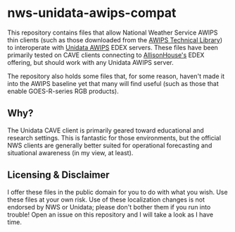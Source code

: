 # nws-unidata-awips-compat

This repository contains files that allow National Weather Service AWIPS thin clients (such as those downloaded from the [AWIPS Technical Library](https://vlab.ncep.noaa.gov/web/awips-technical-library/home)) to interoperate with [Unidata AWIPS](http://unidata.github.io/awips2/) EDEX servers. These files have been primarily tested on CAVE clients connecting to [AllisonHouse's](https://www.allisonhouse.com) EDEX offering, but should work with any Unidata AWIPS server.

The repository also holds some files that, for some reason, haven't made it into the AWIPS baseline yet that many will find useful (such as those that enable GOES-R-series RGB products).

## Why?

The Unidata CAVE client is primarily geared toward educational and research settings. This is fantastic for those environments, but the official NWS clients are generally better suited for operational forecasting and situational awareness (in my view, at least).

## Licensing & Disclaimer

I offer these files in the public domain for you to do with what you wish. Use these files at your own risk. Use of these localization changes is not endorsed by NWS or Unidata; please don't bother them if you run into trouble! Open an issue on this repository and I will take a look as I have time.
